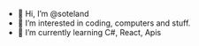 - 👋 Hi, I’m @soteland
- 👀 I’m interested in coding, computers and stuff.
- 🌱 I’m currently learning C#, React, Apis

<!---
soteland/soteland is a ✨ special ✨ repository because its `README.md` (this file) appears on your GitHub profile.
You can click the Preview link to take a look at your changes.
--->
